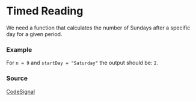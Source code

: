 # Timed Reading
We need a function that calculates the number of Sundays after a specific day for a given period.

### Example
For `n = 9` and `startDay = "Saturday"` the output should be: `2`.

### Source
[CodeSignal](https://app.codesignal.com/)